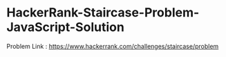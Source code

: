 # HackerRank-Staircase-Problem-JavaScript-Solution

Problem Link : https://www.hackerrank.com/challenges/staircase/problem
